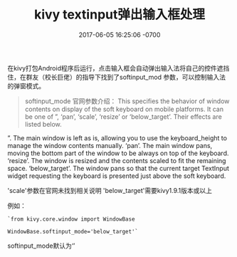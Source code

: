 ﻿---
layout: post
title: kivy textinput弹出输入框处理
date: 2017-06-05 16:25:06 -0700
key: 20170605
tags:
- kivy
- textinput

---

在kivy打包Android程序后运行，点击输入框会自动弹出输入法将自己的控件遮挡住，在群友（校长巨佬）的指导下找到了softinput_mod 参数，可以控制输入法的弹窗模式。

> softinput_mode 官网参数介绍：
> This specifies the behavior of window contents on display of the soft keyboard on mobile platforms. It can be one of ”, ‘pan’, ‘scale’, ‘resize’ or ‘below_target’. Their effects are listed below.


”. The main window is left as is, allowing you to use the keyboard_height to manage the window contents manually.
 ‘pan’. The main window pans, moving the bottom part of the window to be always on top of the keyboard.
 ‘resize’. The window is resized and the contents scaled to fit the remaining space.
‘below_target’. The window pans so that the current target TextInput widget requesting the keyboard is presented just above the soft keyboard.
 
'scale'参数在官网未找到相关说明
'below_target'需要kivy1.9.1版本或以上

例如：
```
`from kivy.core.window import WindowBase

WindowBase.softinput_mode='below_target'`
```

softinput_mode默认为‘’
